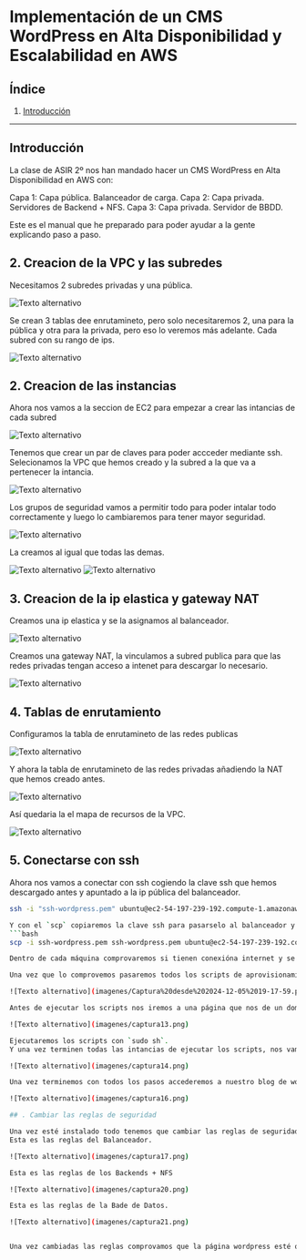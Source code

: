 # Implementación de un CMS WordPress en Alta Disponibilidad y Escalabilidad en AWS

## Índice
1. [Introducción](#introducción)


---

## Introducción
La clase de ASIR 2º nos han mandado hacer un CMS WordPress en Alta Disponibilidad en AWS con:

Capa 1: Capa pública. Balanceador de carga.
Capa 2: Capa privada. Servidores de Backend + NFS.
Capa 3: Capa privada. Servidor de BBDD.

Este es el manual que he preparado para poder ayudar a la gente explicando paso a paso.

## 2. Creacion de la VPC y las subredes
Necesitamos 2 subredes privadas y una pública.


![Texto alternativo](imagenes/Captura%20desde%202024-12-05%2018-59-01.png)


Se crean 3 tablas dee enrutamineto, pero solo necesitaremos 2, una para la pública y otra para la privada, pero eso lo veremos más adelante.
Cada subred con su rango de ips.


![Texto alternativo](imagenes/Captura%20desde%202024-12-05%2018-59-19.png)


## 2. Creacion de las instancias
Ahora nos vamos a la seccion de EC2 para empezar a crear las intancias de cada subred


![Texto alternativo](imagenes/Captura%20desde%202024-12-05%2019-00-45.png)


Tenemos que crear un par de claves para poder accceder mediante ssh.
Selecionamos la VPC que hemos creado y la subred a la que va a pertenecer la intancia.


![Texto alternativo](imagenes/Captura%20desde%202024-12-05%2019-01-08.png)


Los grupos de seguridad vamos a permitir todo para poder intalar todo correctamente y luego lo cambiaremos para tener mayor seguridad.


![Texto alternativo](imagenes/Captura%20desde%202024-12-05%2019-02-20.png)


La creamos al igual que todas las demas.


![Texto alternativo](imagenes/Captura%20desde%202024-12-05%2019-07-41.png)
![Texto alternativo](imagenes/Captura%20desde%202024-12-05%2019-10-44.png)


## 3. Creacion de la ip elastica y gateway NAT
Creamos una ip elastica y se la asignamos al balanceador.


![Texto alternativo](imagenes/Captura%20desde%202024-12-05%2019-08-01.png)



Creamos una gateway NAT, la vinculamos a subred publica para que las redes privadas tengan acceso a intenet para descargar lo necesario.


![Texto alternativo](imagenes/Captura%20desde%202024-12-05%2019-08-54.png)


## 4. Tablas de enrutamiento
Configuramos la tabla de enrutamineto de las redes publicas


![Texto alternativo](imagenes/Captura%20desde%202024-12-05%2019-11-55.png)


Y ahora la tabla de enrutamineto de las redes privadas añadiendo la NAT que hemos creado antes.


![Texto alternativo](imagenes/Captura%20desde%202024-12-05%2019-11-35.png)


Así quedaria la el mapa de recursos de la VPC.


![Texto alternativo](imagenes/Captura%20desde%202024-12-05%2019-12-18.png)


## 5. Conectarse con ssh
Ahora nos vamos a conectar con ssh cogiendo la clave ssh que hemos descargado antes y apuntado a la ip pública del balanceador.
```bash
ssh -i "ssh-wordpress.pem" ubuntu@ec2-54-197-239-192.compute-1.amazonaws.com```

Y con el `scp` copiaremos la clave ssh para pasarselo al balanceador y desde allí nos podremos conectar a las demás instancias.
```bash
scp -i ssh-wordpress.pem ssh-wordpress.pem ubuntu@ec2-54-197-239-192.compute-1.amazonaws.com:/home/ubuntu```

Dentro de cada máquina comprovaremos si tienen conexióna internet y se hacen `ping` entre ellas.

Una vez que lo comprovemos pasaremos todos los scripts de aprovisionamiento de las intancias a cada una la suya.

![Texto alternativo](imagenes/Captura%20desde%202024-12-05%2019-17-59.png)

Antes de ejecutar los scripts nos iremos a una página que nos de un dominio gratis como ![MY NO-IP](https://www.noip.com/) y creamos un dominio y le asignamos la ip elástica del balanceador.

![Texto alternativo](imagenes/captura13.png)

Ejecutaremos los scripts con `sudo sh`.
Y una vez terminen todas las intancias de ejecutar los scripts, nos vamos al navegador y ponemos el nombre del dominio. 

![Texto alternativo](imagenes/captura14.png)

Una vez terminemos con todos los pasos accederemos a nuestro blog de wordpress.

![Texto alternativo](imagenes/captura16.png)

## . Cambiar las reglas de seguridad

Una vez esté instalado todo tenemos que cambiar las reglas de seguridad evitar problemas.
Esta es las reglas del Balanceador.

![Texto alternativo](imagenes/captura17.png)

Esta es las reglas de los Backends + NFS

![Texto alternativo](imagenes/captura20.png)

Esta es las reglas de la Bade de Datos.

![Texto alternativo](imagenes/captura21.png)


Una vez cambiadas las reglas comprovamos que la página wordpress esté operativa sin fallos y significará que lo hemos hecho todo bien. :)











